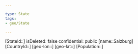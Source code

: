 ```yaml
---

type: State
tags:
- geo/State

---
```

[StateId::]
isDeleted: false
confidential: public
[name::Salzburg]
[CountryId::]
[geo-lon::]
[geo-lat::]
[Population::]

